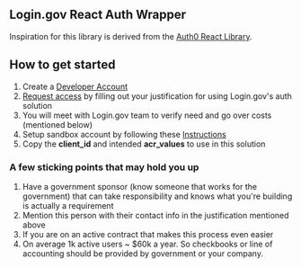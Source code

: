 ## Login.gov React Auth Wrapper

Inspiration for this library is derived from the [Auth0 React Library](https://github.com/auth0/auth0-react).

## How to get started

1. Create a [Developer Account](https://developer.login.gov)
2. [Request access](https://login.gov/partners/business-inquiries/) by filling out your justification for using Login.gov's auth solution
3. You will meet with Login.gov team to verify need and go over costs (mentioned below)
4. Setup sandbox account by following these [Instructions]()
5. Copy the **client_id** and intended **acr_values** to use in this solution

### A few sticking points that may hold you up

1. Have a government sponsor (know someone that works for the government) that can take responsibility and knows what you're building is actually a requirement
2. Mention this person with their contact info in the justification mentioned above
3. If you are on an active contract that makes this process even easier
4. On average 1k active users ~ $60k a year. So checkbooks or line of accounting should be provided by government or your company.

